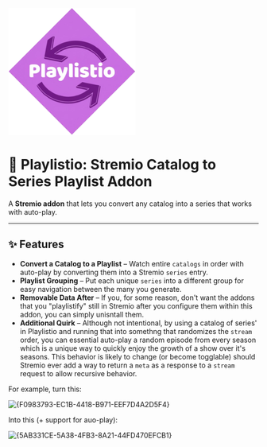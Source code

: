 <img src="./Playlistio.png" /><br> 

# 🔄️ Playlistio: Stremio Catalog to Series Playlist Addon

A **Stremio addon** that lets you convert any catalog into a series that works with auto-play.

---

## ✨ Features
- **Convert a Catalog to a Playlist** – Watch entire `catalogs` in order with auto-play by converting them into a Stremio `series` entry.
- **Playlist Grouping** – Put each unique `series` into a different group for easy navigation between the many you generate.
- **Removable Data After** – If you, for some reason, don't want the addons that you "playlistify" still in Stremio after you configure them within this addon, you can simply unisntall them.
- **Additional Quirk** – Although not intentional, by using a catalog of series' in Playlistio and running that into somethng that randomizes the `stream` order, you can essential auto-play a random episode from every season which is a unique way to quickly enjoy the growth of a show over it's seasons. This behavior is likely to change (or become togglable) should Stremio ever add a way to return a `meta` as a response to a `stream` request to allow recursive behavior.

For example, turn this:

<img width="1218" height="833" alt="{F0983793-EC1B-4418-B971-EEF7D4A2D5F4}" src="https://github.com/user-attachments/assets/54d32455-45c1-4cfe-8b86-7bd65de84b66" />

Into this (+ support for auo-play):

<img width="526" height="840" alt="{5AB331CE-5A38-4FB3-8A21-44FD470EFCB1}" src="https://github.com/user-attachments/assets/b236b50f-e75f-410c-a4e9-70ccf386298f" />
